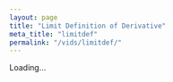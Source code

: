 ```yaml
---
layout: page
title: "Limit Definition of Derivative"
meta_title: "limitdef"
permalink: "/vids/limitdef/"
---
```



<html>
<head>
<script>

function setCookie(cname,cvalue,exdays) {
    var d = new Date();
    d.setTime(d.getTime() + (exdays*24*60*60*1000));
    var expires = "expires=" + d.toGMTString();
    document.cookie = cname + "=" + cvalue + ";" + expires + ";path=/";
}

function getCookie(cname) {
    var name = cname + "=";
    var decodedCookie = decodeURIComponent(document.cookie);
    var ca = decodedCookie.split(';');
    for(var i = 0; i < ca.length; i++) {
        var c = ca[i];
        while (c.charAt(0) == ' ') {
            c = c.substring(1);
        }
        if (c.indexOf(name) == 0) {
            return c.substring(name.length, c.length);
        }
    }
    return "";
}

function checkCookie() {
    var vidchoice=getCookie("limitdef");
    if (vidchoice==1){window.location.href = "https://ximera.osu.edu/calcvidstest/in/c/limitdef";}
    else if (vidchoice==2){window.location.href = "https://ximera.osu.edu/calcvidstest/in/o/limitdef";}
    else if (vidchoice==3){window.location.href = "https://ximera.osu.edu/calcvidstest/in/v/limitdef";}
    else if (vidchoice==4){window.location.href = "https://ximera.osu.edu/calcvidstest/nin/c/limitdef";}
    else if (vidchoice==5){window.location.href = "https://ximera.osu.edu/calcvidstest/nin/o/limitdef";}
    else if (vidchoice==6){window.location.href = "https://ximera.osu.edu/calcvidstest/nin/v/limitdef";}
    else {
      var forwardchoice=Math.random();
      if (forwardchoice <= (1/6) ){
        setCookie("limitdef", 1, 365);
        checkCookie();
        }
      else if (forwardchoice <= (2/6) ){
        setCookie("limitdef", 2, 365);
        checkCookie();
        }
      else if (forwardchoice <= (3/6) ){
        setCookie("limitdef", 3, 365);
        checkCookie();
        }
        else if (forwardchoice <= (4/6) ){
          setCookie("limitdef", 4, 365);
          checkCookie();
          }
          else if (forwardchoice <= (5/6) ){
            setCookie("limitdef", 5, 365);
            checkCookie();
            }
      else {
        setCookie("limitdef", 6, 365);
        checkCookie();
        }
      }
}



</script>
</head>
<body onload="checkCookie()">
Loading...
</body>
</html>
